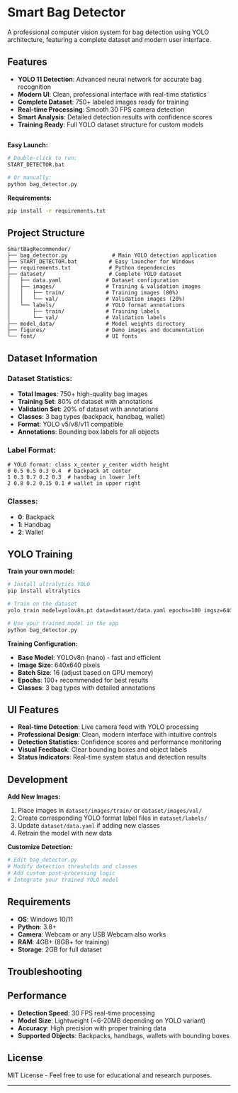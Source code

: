 # Smart Bag Detector

A professional computer vision system for bag detection using YOLO architecture, featuring a complete dataset and modern user interface.


##  Features

- **YOLO 11 Detection**: Advanced neural network for accurate bag recognition
- **Modern UI**: Clean, professional interface with real-time statistics
- **Complete Dataset**: 750+ labeled images ready for training
- **Real-time Processing**: Smooth 30 FPS camera detection
- **Smart Analysis**: Detailed detection results with confidence scores
- **Training Ready**: Full YOLO dataset structure for custom models

##

**Easy Launch:**
```bash
# Double-click to run:
START_DETECTOR.bat

# Or manually:
python bag_detector.py
```

**Requirements:**
```bash
pip install -r requirements.txt
```

## Project Structure

```
SmartBagRecommender/
├── bag_detector.py              # Main YOLO detection application
├── START_DETECTOR.bat          # Easy launcher for Windows
├── requirements.txt            # Python dependencies
├── dataset/                    # Complete YOLO dataset
│   ├── data.yaml              # Dataset configuration
│   ├── images/                # Training & validation images
│   │   ├── train/             # Training images (80%)
│   │   └── val/               # Validation images (20%)
│   └── labels/                # YOLO format annotations
│       ├── train/             # Training labels
│       └── val/               # Validation labels
├── model_data/                # Model weights directory
├── figures/                   # Demo images and documentation
└── font/                      # UI fonts
```

##  Dataset Information

### **Dataset Statistics:**
- **Total Images**: 750+ high-quality bag images
- **Training Set**: 80% of dataset with annotations
- **Validation Set**: 20% of dataset with annotations
- **Classes**: 3 bag types (backpack, handbag, wallet)
- **Format**: YOLO v5/v8/v11 compatible
- **Annotations**: Bounding box labels for all objects

### **Label Format:**
```
# YOLO format: class x_center y_center width height
0 0.5 0.5 0.3 0.4  # backpack at center
1 0.3 0.7 0.2 0.3  # handbag in lower left
2 0.8 0.2 0.15 0.1 # wallet in upper right
```

###  **Classes:**
- **0**: Backpack
- **1**: Handbag  
- **2**: Wallet

##  YOLO Training

**Train your own model:**
```bash
# Install ultralytics YOLO
pip install ultralytics

# Train on the dataset
yolo train model=yolov8n.pt data=dataset/data.yaml epochs=100 imgsz=640

# Use your trained model in the app
python bag_detector.py
```

**Training Configuration:**
- **Base Model**: YOLOv8n (nano) - fast and efficient
- **Image Size**: 640x640 pixels
- **Batch Size**: 16 (adjust based on GPU memory)
- **Epochs**: 100+ recommended for best results
- **Classes**: 3 bag types with detailed annotations

##  UI Features

- **Real-time Detection**: Live camera feed with YOLO processing
- **Professional Design**: Clean, modern interface with intuitive controls
- **Detection Statistics**: Confidence scores and performance monitoring
- **Visual Feedback**: Clear bounding boxes and object labels
- **Status Indicators**: Real-time system status and detection results

##  Development

**Add New Images:**
1. Place images in `dataset/images/train/` or `dataset/images/val/`
2. Create corresponding YOLO format label files in `dataset/labels/`
3. Update `dataset/data.yaml` if adding new classes
4. Retrain the model with new data

**Customize Detection:**
```python
# Edit bag_detector.py
# Modify detection thresholds and classes
# Add custom post-processing logic
# Integrate your trained YOLO model
```

##  Requirements

- **OS**: Windows 10/11
- **Python**: 3.8+
- **Camera**:  Webcam or any USB Webcam also works
- **RAM**: 4GB+ (8GB+ for training)
- **Storage**: 2GB for full dataset

##  Troubleshooting



##  Performance

- **Detection Speed**: 30 FPS real-time processing
- **Model Size**: Lightweight (~6-20MB depending on YOLO variant)
- **Accuracy**: High precision with proper training data
- **Supported Objects**: Backpacks, handbags, wallets with bounding boxes


## License

MIT License - Feel free to use for educational and research purposes.


---


